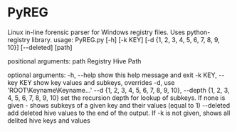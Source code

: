 # PyREG
Linux in-line forensic parser for Windows registry files. Uses python-registry library. 
usage: PyREG.py [-h] [-k KEY] [-d {1, 2, 3, 4, 5, 6, 7, 8, 9, 10}] [--deleted] [path]

positional arguments:
  path               Registry Hive Path

optional arguments:
  -h, --help         show this help message and exit
  -k KEY, --key KEY  show key values and subkeys, overrides -d, use
                     'ROOT\Keyname\Keyname\...'
  --d {1, 2, 3, 4, 5, 6, 7, 8, 9, 10}, --depth {1, 2, 3, 4, 5, 6, 7, 8, 9, 10}
                     set the recursion depth for lookup of subkeys. If none 
                     is given - shows subkeys of a given key and their 
                     values (equal to 1)
  --deleted          add deleted hive values to the end of the output. If 
                     -k is not given, shows all delited hive keys and values

